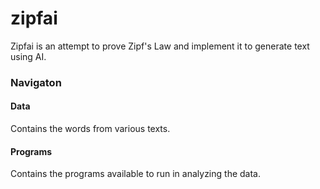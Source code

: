 # zipfai
Zipfai is an attempt to prove Zipf's Law and implement it to generate text using AI. 


### Navigaton
#### Data
Contains the words from various texts.
#### Programs
Contains the programs available to run in analyzing the data.

